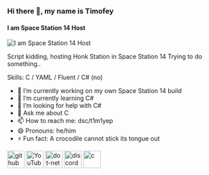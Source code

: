 ### Hi there 👋, my name is Timofey
#### I am Space Station 14 Host
![I am Space Station 14 Host](https://arturssmirnovs.github.io/github-profile-readme-generator/images/banner.png)

Script kidding, hosting Honk Station in Space Station 14
Trying to do something..

Skills: C / YAML / Fluent / C# (no)

- 🔭 I’m currently working on my own Space Station 14 build 
- 🌱 I’m currently learning C# 
- 🤔 I’m looking for help with C# 
- 💬 Ask me about C 
- 📫 How to reach me: dsc/t1m1yep 
- 😄 Pronouns: he/him 
- ⚡ Fun fact: A crocodile cannot stick its tongue out 


[<img src='https://cdn.jsdelivr.net/npm/simple-icons@3.0.1/icons/github.svg' alt='github' height='40'>](https://github.com/t1m1yep)  [<img src='https://cdn.jsdelivr.net/npm/simple-icons@3.0.1/icons/youtube.svg' alt='YouTube' height='40'>](https://www.youtube.com/channel/UCeVegW8yDgH1zOTxzfLZCIQ)  [<img src='https://cdn.jsdelivr.net/npm/simple-icons@3.0.1/icons/dot-net.svg' alt='dot-net' height='40'>](https://dotnet.microsoft.com/en-us/)  [<img src='https://cdn.jsdelivr.net/npm/simple-icons@3.0.1/icons/discord.svg' alt='discord' height='40'>](https://discordapp.com/users/840609352561066024)  [<img src='https://cdn.jsdelivr.net/npm/simple-icons@3.0.1/icons/c.svg' alt='c' height='40'>](https://ru.wikipedia.org/wiki/%D0%A1%D0%B8_(%D1%8F%D0%B7%D1%8B%D0%BA_%D0%BF%D1%80%D0%BE%D0%B3%D1%80%D0%B0%D0%BC%D0%BC%D0%B8%D1%80%D0%BE%D0%B2%D0%B0%D0%BD%D0%B8%D1%8F))  

